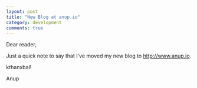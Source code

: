 ```yaml
---
layout: post
title: "New Blog at anup.io"
category: development
comments: true
---
```


Dear reader,

Just a quick note to say that I've moved my new blog to http://www.anup.io.

kthanxbai!

Anup
